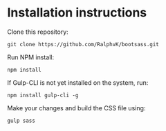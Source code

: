 # Installation instructions

Clone this repository:

```git clone https://github.com/RalphvK/bootsass.git```

Run NPM install:

```npm install```

If Gulp-CLI is not yet installed on the system, run:

```npm install gulp-cli -g```

Make your changes and build the CSS file using:

```gulp sass```
